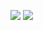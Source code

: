 
![](https://github.com/semnan-university-ai/machine-learning-class/blob/main/excersiecs/parisima323/14/1.jpg)
![](https://github.com/semnan-university-ai/machine-learning-class/blob/main/excersiecs/parisima323/14/2.jpg)
